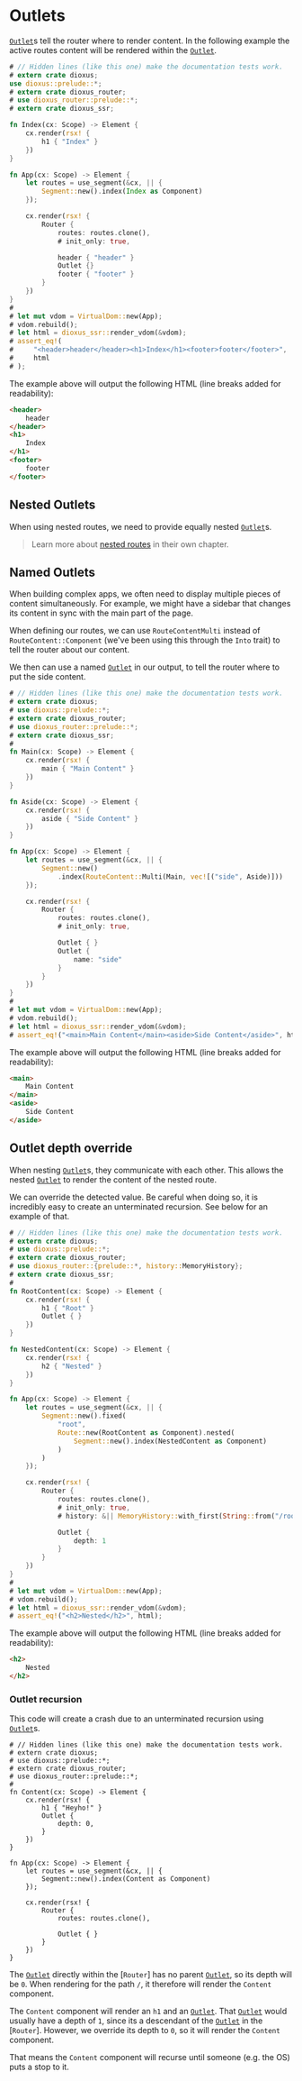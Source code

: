 # Outlets

[`Outlet`]s tell the router where to render content. In the following example
the active routes content will be rendered within the [`Outlet`].

```rust
# // Hidden lines (like this one) make the documentation tests work.
# extern crate dioxus;
use dioxus::prelude::*;
# extern crate dioxus_router;
# use dioxus_router::prelude::*;
# extern crate dioxus_ssr;

fn Index(cx: Scope) -> Element {
    cx.render(rsx! {
        h1 { "Index" }
    })
}

fn App(cx: Scope) -> Element {
    let routes = use_segment(&cx, || {
        Segment::new().index(Index as Component)
    });

    cx.render(rsx! {
        Router {
            routes: routes.clone(),
            # init_only: true,

            header { "header" }
            Outlet {}
            footer { "footer" }
        }
    })
}
#
# let mut vdom = VirtualDom::new(App);
# vdom.rebuild();
# let html = dioxus_ssr::render_vdom(&vdom);
# assert_eq!(
#     "<header>header</header><h1>Index</h1><footer>footer</footer>",
#     html
# );
```

The example above will output the following HTML (line breaks added for
readability):
```html
<header>
    header
</header>
<h1>
    Index
</h1>
<footer>
    footer
</footer>
```

## Nested Outlets
When using nested routes, we need to provide equally nested [`Outlet`]s.

> Learn more about [nested routes](./routes/nested.md) in their own chapter.

## Named Outlets
When building complex apps, we often need to display multiple pieces of content
simultaneously. For example, we might have a sidebar that changes its content in
sync with the main part of the page.

When defining our routes, we can use `RouteContentMulti` instead of
`RouteContent::Component` (we've been using this through the `Into` trait) to
tell the router about our content.

We then can use a named [`Outlet`] in our output, to tell the router where to
put the side content.

```rust
# // Hidden lines (like this one) make the documentation tests work.
# extern crate dioxus;
# use dioxus::prelude::*;
# extern crate dioxus_router;
# use dioxus_router::prelude::*;
# extern crate dioxus_ssr;
#
fn Main(cx: Scope) -> Element {
    cx.render(rsx! {
        main { "Main Content" }
    })
}

fn Aside(cx: Scope) -> Element {
    cx.render(rsx! {
        aside { "Side Content" }
    })
}

fn App(cx: Scope) -> Element {
    let routes = use_segment(&cx, || {
        Segment::new()
            .index(RouteContent::Multi(Main, vec![("side", Aside)]))
    });

    cx.render(rsx! {
        Router {
            routes: routes.clone(),
            # init_only: true,

            Outlet { }
            Outlet {
                name: "side"
            }
        }
    })
}
#
# let mut vdom = VirtualDom::new(App);
# vdom.rebuild();
# let html = dioxus_ssr::render_vdom(&vdom);
# assert_eq!("<main>Main Content</main><aside>Side Content</aside>", html);
```

The example above will output the following HTML (line breaks added for
readability):
```html
<main>
    Main Content
</main>
<aside>
    Side Content
</aside>
```

## Outlet depth override
When nesting [`Outlet`]s, they communicate with each other. This allows the
nested [`Outlet`] to render the content of the nested route.

We can override the detected value. Be careful when doing so, it is incredibly
easy to create an unterminated recursion. See below for an example of that.

```rust
# // Hidden lines (like this one) make the documentation tests work.
# extern crate dioxus;
# use dioxus::prelude::*;
# extern crate dioxus_router;
# use dioxus_router::{prelude::*, history::MemoryHistory};
# extern crate dioxus_ssr;
#
fn RootContent(cx: Scope) -> Element {
    cx.render(rsx! {
        h1 { "Root" }
        Outlet { }
    })
}

fn NestedContent(cx: Scope) -> Element {
    cx.render(rsx! {
        h2 { "Nested" }
    })
}

fn App(cx: Scope) -> Element {
    let routes = use_segment(&cx, || {
        Segment::new().fixed(
            "root",
            Route::new(RootContent as Component).nested(
                Segment::new().index(NestedContent as Component)
            )
        )
    });

    cx.render(rsx! {
        Router {
            routes: routes.clone(),
            # init_only: true,
            # history: &|| MemoryHistory::with_first(String::from("/root"))

            Outlet {
                depth: 1
            }
        }
    })
}
#
# let mut vdom = VirtualDom::new(App);
# vdom.rebuild();
# let html = dioxus_ssr::render_vdom(&vdom);
# assert_eq!("<h2>Nested</h2>", html);
```

The example above will output the following HTML (line breaks added for
readability):
```html
<h2>
    Nested
</h2>
```

### Outlet recursion
This code will create a crash due to an unterminated recursion using
[`Outlet`]s.

```rust,no_run
# // Hidden lines (like this one) make the documentation tests work.
# extern crate dioxus;
# use dioxus::prelude::*;
# extern crate dioxus_router;
# use dioxus_router::prelude::*;
#
fn Content(cx: Scope) -> Element {
    cx.render(rsx! {
        h1 { "Heyho!" }
        Outlet {
            depth: 0,
        }
    })
}

fn App(cx: Scope) -> Element {
    let routes = use_segment(&cx, || {
        Segment::new().index(Content as Component)
    });

    cx.render(rsx! {
        Router {
            routes: routes.clone(),

            Outlet { }
        }
    })
}
```

The [`Outlet`] directly within the [`Router`] has no parent [`Outlet`], so its
depth will be `0`. When rendering for the path `/`, it therefore will render the
`Content` component.

The `Content` component will render an `h1` and an [`Outlet`]. That [`Outlet`]
would usually have a depth of `1`, since its a descendant of the [`Outlet`] in
the [`Router`]. However, we override its depth to `0`, so it will render the
`Content` component.

That means the `Content` component will recurse until someone (e.g. the OS) puts
a stop to it.

[`Outlet`]: https://docs.rs/dioxus-router/latest/dioxus_router/components/fn.Outlet.html
